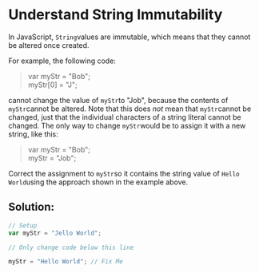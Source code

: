 # Understand String Immutability

In JavaScript, `String`values are immutable, which means that they cannot be altered once created.

For example, the following code:

> var myStr = "Bob";  
> myStr\[0\] = "J";

cannot change the value of `myStr`to "Job", because the contents of `myStr`cannot be altered. Note that this does _not_ mean that `myStr`cannot be changed, just that the individual characters of a string literal cannot be changed. The only way to change `myStr`would be to assign it with a new string, like this:

> var myStr = "Bob";  
> myStr = "Job";

Correct the assignment to `myStr`so it contains the string value of `Hello World`using the approach shown in the example above.

## Solution:

```javascript
// Setup
var myStr = "Jello World";

// Only change code below this line

myStr = "Hello World"; // Fix Me


```

